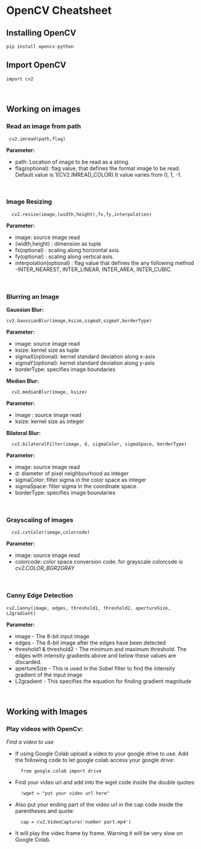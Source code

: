 
# OpenCV Cheatsheet

## Installing OpenCV
    pip install opencv-python

## Import OpenCV
    import cv2

<br>

## Working on images
  
### Read an image from path
     cv2.imread(path,flag)
  
  **Parameter:**
  - path: Location of image to be read as a string.
  - flag(optional): flag value, that defines the format image to be read. Default value is 1(CV2.IMREAD_COLOR).It value varies from 0, 1, -1.
 
  
<br>

  ### Image Resizing
      cv2.resize(image,(width,height),fx,fy,interpolation)
  **Parameter:**
  - image: source image read
  - (width,height) : dimension as tuple
  - fx(optional) : scaling along horizontal axis.
  - fy(optional) : scaling along vertical axis.
  - interpolation(optional) : flag value that defines the any following method -INTER_NEAREST, INTER_LINEAR, INTER_AREA, INTER_CUBIC.
  

<br>

  ### Blurring an Image
  **Gaussian Blur:**
  
    cv2.GaussianBlur(image,ksize,sigmaX,sigmaY,borderType)
  **Parameter:**
  - image: source image read
  - ksize: kernel size as tuple
  - sigmaX(optional): kernel standard deviation along x-axis
  - sigmaY(optional): kernel standard deviation along y-axis
  - borderType: specifies image boundaries
  
  **Median Blur:**
  
      cv2.medianBlur(image, ksize)
  **Parameter:**
  - image : source image read
  - ksize: kernel size as integer
  
  **Bilateral Blur:**
  
      cv2.bilateralFilter(image, d, sigmaColor, sigmaSpace, borderType)
  **Parameter:**
  - image: source image read
  - d: diameter of pixel neighbourhood as integer
  - sigmaColor: filter sigma in the color space as integer
  - sigmaSpace: filter sigma in the coordinate space.
  - borderType: specifies image boundaries 
  

  <br>
  
  ### Grayscaling of images
      cv2.cvtColor(image,colorcode)
  **Parameter:**
  - image: source image read
  - colorcode: color space conversion code.
  for grayscale colorcode is *cv2.COLOR_BGR2GRAY*
  

<br>

### Canny Edge Detection 
    cv2.Canny(image, edges, threshold1, threshold2, apertureSize, L2gradient)
 **Parameter:**
- image - The 8-bit input image
- edges - The 8-bit image after the edges have been detected
- threshold1 & threshold2 - The minimum and maximum threshold. The edges with intensity gradients above and below these values are discarded.
- apertureSize - This is used in the Sobel filter to find the intensity gradient of the input image
- L2gradient - This specifies the equation for finding gradient magnitude


<br>

## Working with Images

### Play videos with OpenCv:
*Find a video to use* 
- If using Google Colab upload a video to your google drive to use. Add the following code to let google colab access your google drive:

        from google.colab import drive

- Find your video url and add into the wget code inside the double quotes: 

        !wget = "put your video url here"

- Also put your ending part of the video url in the cap code inside the parentheses and quote: 

        cap = cv2.VideoCapture('number part.mp4')

- It will play the video frame by frame. Warning it will be very slow on Google Colab.


<br>





